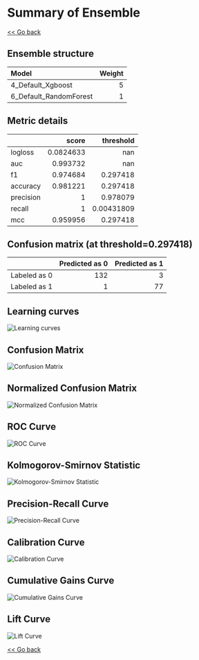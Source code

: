 # Summary of Ensemble

[<< Go back](../README.md)


## Ensemble structure
| Model                  |   Weight |
|:-----------------------|---------:|
| 4_Default_Xgboost      |        5 |
| 6_Default_RandomForest |        1 |

## Metric details
|           |     score |    threshold |
|:----------|----------:|-------------:|
| logloss   | 0.0824633 | nan          |
| auc       | 0.993732  | nan          |
| f1        | 0.974684  |   0.297418   |
| accuracy  | 0.981221  |   0.297418   |
| precision | 1         |   0.978079   |
| recall    | 1         |   0.00431809 |
| mcc       | 0.959956  |   0.297418   |


## Confusion matrix (at threshold=0.297418)
|              |   Predicted as 0 |   Predicted as 1 |
|:-------------|-----------------:|-----------------:|
| Labeled as 0 |              132 |                3 |
| Labeled as 1 |                1 |               77 |

## Learning curves
![Learning curves](learning_curves.png)
## Confusion Matrix

![Confusion Matrix](confusion_matrix.png)


## Normalized Confusion Matrix

![Normalized Confusion Matrix](confusion_matrix_normalized.png)


## ROC Curve

![ROC Curve](roc_curve.png)


## Kolmogorov-Smirnov Statistic

![Kolmogorov-Smirnov Statistic](ks_statistic.png)


## Precision-Recall Curve

![Precision-Recall Curve](precision_recall_curve.png)


## Calibration Curve

![Calibration Curve](calibration_curve_curve.png)


## Cumulative Gains Curve

![Cumulative Gains Curve](cumulative_gains_curve.png)


## Lift Curve

![Lift Curve](lift_curve.png)



[<< Go back](../README.md)
